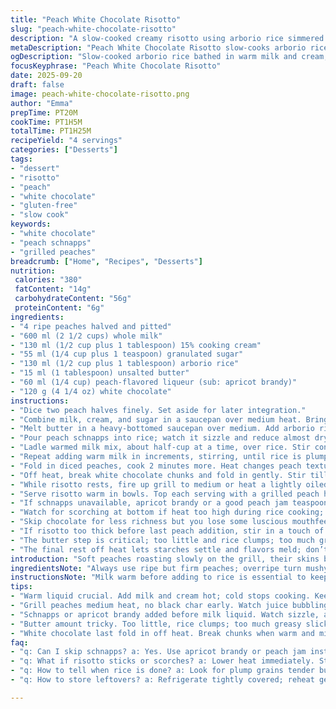 ```yaml
---
title: "Peach White Chocolate Risotto"
slug: "peach-white-chocolate-risotto"
description: "A slow-cooked creamy risotto using arborio rice simmered in gently sweetened milk and cream infused with peach schnapps. Fresh peaches slow-grilled to bring out caramel notes, mixed with white chocolate for a subtly lush dessert risotto. Takes over an hour to cook, requires attention to absorption and stirring, with hints of liquor and fruit in the aroma. A twist on typical creamy desserts, light on eggs and nuts, gluten-free, with tactile cues to judge doneness rather than strict timing."
metaDescription: "Peach White Chocolate Risotto slow-cooks arborio rice in sweet milk and cream, grilled peaches caramelize with white chocolate melted in for a textured dessert dish."
ogDescription: "Slow-cooked arborio rice bathed in warm milk and cream, folded with white chocolate, topped with grilled peaches caramelizing edges. A textured dessert for patient cooks."
focusKeyphrase: "Peach White Chocolate Risotto"
date: 2025-09-20
draft: false
image: peach-white-chocolate-risotto.png
author: "Emma"
prepTime: PT20M
cookTime: PT1H5M
totalTime: PT1H25M
recipeYield: "4 servings"
categories: ["Desserts"]
tags:
- "dessert"
- "risotto"
- "peach"
- "white chocolate"
- "gluten-free"
- "slow cook"
keywords:
- "white chocolate"
- "peach schnapps"
- "grilled peaches"
breadcrumb: ["Home", "Recipes", "Desserts"]
nutrition: 
 calories: "380"
 fatContent: "14g"
 carbohydrateContent: "56g"
 proteinContent: "6g"
ingredients:
- "4 ripe peaches halved and pitted"
- "600 ml (2 1/2 cups) whole milk"
- "130 ml (1/2 cup plus 1 tablespoon) 15% cooking cream"
- "55 ml (1/4 cup plus 1 teaspoon) granulated sugar"
- "130 ml (1/2 cup plus 1 tablespoon) arborio rice"
- "15 ml (1 tablespoon) unsalted butter"
- "60 ml (1/4 cup) peach-flavored liqueur (sub: apricot brandy)"
- "120 g (4 1/4 oz) white chocolate"
instructions:
- "Dice two peach halves finely. Set aside for later integration."
- "Combine milk, cream, and sugar in a saucepan over medium heat. Bring just to boil; bubbles form at edges, not a roaring boil. Remove promptly. Keep warm but not simmering."
- "Melt butter in a heavy-bottomed saucepan over medium. Add arborio rice; stir, coat grains for about 60 seconds until slightly translucent and fragrant. Crucial for flavor and preventing clumps."
- "Pour peach schnapps into rice; watch it sizzle and reduce almost dry. Smell fruity sharpness mellowing in the pan. Don't rush this step."
- "Ladle warmed milk mix, about half-cup at a time, over rice. Stir constantly, scraping bottom, listen for gentle simmering. Wait till liquid nearly all absorbed before next addition. Use warm liquid, or cooking time drags out."
- "Repeat adding warm milk in increments, stirring, until rice is plump and tender but with a bite still. This might take 50 to 65 minutes. The milk-sugar combo extends normal arborio cooking time. Don’t hesitate to add an extra splash if dryness threatens sticking."
- "Fold in diced peaches, cook 2 minutes more. Heat changes peach texture slightly; juicy but intact pieces."
- "Off heat, break white chocolate chunks and fold in gently. Stir till melted and blended, no lumps. The chocolate melts slowly, adding silkiness without overwhelming sweetness."
- "While risotto rests, fire up grill to medium or heat a lightly oiled ridged pan. Place peach halves cut-side down. Grill 7–12 minutes, watching for caramelized edges and tender flesh. The fruit juices start bubbling around edges; that’s your signal."
- "Serve risotto warm in bowls. Top each serving with a grilled peach half. The warm fruit with creamy contrasting textures is key. Eat before the risotto cools too much or it firms up."
- "If schnapps unavailable, apricot brandy or a good peach jam teaspoon can substitute but avoid overpowering sweetness."
- "Watch for scorching at bottom if heat too high during rice cooking; low and steady is your friend."
- "Skip chocolate for less richness but you lose some luscious mouthfeel. Alternatively, white chocolate chips melt faster."
- "If risotto too thick before last peach addition, stir in a touch of hot water or milk."
- "The butter step is critical; too little and rice clumps; too much greasy."
- "The final rest off heat lets starches settle and flavors meld; don’t skip or serve immediately."
introduction: "Soft peaches roasting slowly on the grill, their skins blistering and sugars caramelizing. A pot of arborio rice, tenderized over long minutes, bathing in warm sweet milk and cream infused with aromatic schnapps. Stirrings that tease beyond a simple savory risotto—this one's dessert, decadent yet subtle. The white chocolate folding in just before the finish, melting into the lush grains. The kind of dish you cook not for speed but for patience, watching and feeling when the rice is perfectly tender, the liquid almost vanished, and the scent of peaches and vanilla filling the kitchen. Takes longer than expected, but long cooks teach the kitchen truths—the rice's texture, the dance of flavors unfolding slowly. Worth waiting for, if you’re tuned in to the subtle cues. No eggs, no nuts, simple but refined—gleaming peach halves perched atop creamy bowls, a rustic elegance on a plate."
ingredientsNote: "Always use ripe but firm peaches; overripe turn mushy on the grill. If peaches out of season, nectarines or apricots work but adjust grilling time as they’re smaller and sweeter. The cooking cream percentage is key—15% fat gives lusciousness without heaviness; too thick cream can make the risotto cloying. Arborio rice with good quality robs less starch, avoids a gluey mess. If white chocolate isn’t on hand, substitute premium milk chocolate but flavor changes, less vanilla notes. Butter is unsalted to control seasoning; salted confuses sweetness balance. Peach schnapps adds peachy brightness but a splash of Grand Marnier or similar fruit brandy can be creative twists. Sugar quantity can be reduced if peaches and chocolate are very sweet, but watch texture—sugar thins the cooking liquid and speeds cooking."
instructionsNote: "Milk warm before adding to rice is essential to keep cooking gentle and cooking times predictable; cold liquid shocks rice and stalls cooking. Stirring constantly encourages even cooking and avoids sticking. The step adding schnapps before milk helps redistribute flavor and extract fruit notes; don’t skip or shortcut. The cooking time is variable—watch rice swelling and softness rather than just the clock. The risotto can be slightly undercooked to finish softening with white chocolate melted in, rather than overcooked and mushy. Grilling peaches should be done on medium heat; too hot and skin chars before peach softens. Look for sizzle and juice bubbling along edges. The rest period allows starches to stabilize and chocolate to fully meld in, don’t serve immediately. Keep the risotto covered or warm to avoid forming a skin when resting. If kitchen confused on textures, a sample bite guides next step—too dry? Add milk; too loose? Cook longer."
tips:
- "Warm liquid crucial. Add milk and cream hot; cold stops cooking. Keeps risotto creamy and timing steady. Watch bubbling near edges not frantic boil. Avoid scorching - low heat best. Stir constantly, scrape bottom; prevents sticking and uneven cooking. Slow absorption, don’t rush. Milk-sugar mix extends cooking time beyond typical arborio. Adds subtle texture change you can sense, not just clock watching."
- "Grill peaches medium heat, no black char early. Watch juice bubbling along edges; that’s caramelizing start. Crisp skin while flesh softens slowly. Smaller fruit like nectarines, apricots work too - adjust grilling time slightly. Firm peaches always better than mushy. Texture contrast key; skin blister crisp, inside juicy. Don’t skimp time; caramel notes develop with patience. If grill unavailable, ridged pan works fine."
- "Schnapps or apricot brandy added before milk liquid. Watch sizzle, alcohol reduces almost dry. Releases peach aroma deep into rice. Don’t shortcut. If no schnapps, good peach jam teaspoon or Grand Marnier usable, but sweetness changes. Liquor step also helps flavor distribution, not just boozy punch. Key for aromatic layering before liquid soak."
- "Butter amount tricky. Too little, rice clumps; too much greasy slick. Use unsalted butter to control balance. Salted butter interferes with sugar balance and subtle sweetness. Melted fully before rice. Stir rice coating at least 60 seconds for grain preparation; translucent edges mean starch ready to release slowly. Sets texture foundation with max flavor extraction."
- "White chocolate last fold in off heat. Break chunks when warm and mixed well. Melts slowly without seizing or overwhelming sweetness. Skip for lighter mouthfeel; white chips melt faster but less silky. Chocolate doesn’t just sweeten; adds silk and richness tucked within each grain. Rest risotto covered off heat to set starch, meld flavors. Don’t serve hot immediately or skin forms. Rest changes texture entirely."
faq:
- "q: Can I skip schnapps? a: Yes. Use apricot brandy or peach jam instead. Schnapps adds peach brightness but jam sweetness changes texture; brandy gives different aroma. Liquor helps aroma extraction when heated before milk addition."
- "q: What if risotto sticks or scorches? a: Lower heat immediately. Stir often, scrape bottom especially early on. Adding small extra warm milk splash helps loosen. Use good heavy-bottom pot; prevents hot spots. Too fast cooking wrecks texture."
- "q: How to tell when rice is done? a: Look for plump grains tender but slight bite remains. Milk mostly absorbed with gentle simmer sounds. Rice swells, aromas change—peach-vanilla mix in air. Timing varies 50-65 mins. Texture beats clock. Testing bite helps decide when to fold peaches and chocolate."
- "q: How to store leftovers? a: Refrigerate tightly covered; reheat gently with splash of milk or cream to loosen grains. Microwave can dry fast—stir halfway through. Consistency thickens; add warm liquid to loosen. Eat next day for texture best. Freeze not recommended; texture breaks down too much."

---
```

